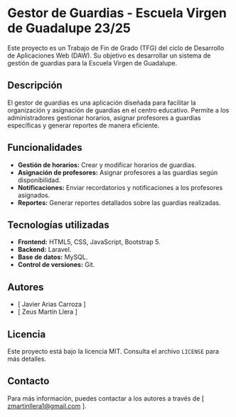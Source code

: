 # Gestor de Guardias - Escuela Virgen de Guadalupe 23/25

Este proyecto es un Trabajo de Fin de Grado (TFG) del ciclo de Desarrollo de Aplicaciones Web (DAW). Su objetivo es desarrollar un sistema de gestión de guardias para la Escuela Virgen de Guadalupe.

## Descripción

El gestor de guardias es una aplicación diseñada para facilitar la organización y asignación de guardias en el centro educativo. Permite a los administradores gestionar horarios, asignar profesores a guardias específicas y generar reportes de manera eficiente.

## Funcionalidades

- **Gestión de horarios:** Crear y modificar horarios de guardias.
- **Asignación de profesores:** Asignar profesores a las guardias según disponibilidad.
- **Notificaciones:** Enviar recordatorios y notificaciones a los profesores asignados.
- **Reportes:** Generar reportes detallados sobre las guardias realizadas.

## Tecnologías utilizadas

- **Frontend:** HTML5, CSS, JavaScript, Bootstrap 5.
- **Backend:** Laravel.
- **Base de datos:** MySQL.
- **Control de versiones:** Git.

## Autores

- [ Javier Arias Carroza ]
- [ Zeus Martín Llera ]

## Licencia

Este proyecto está bajo la licencia MIT. Consulta el archivo `LICENSE` para más detalles.

## Contacto

Para más información, puedes contactar a los autores a través de [ zmartinllera1@gmail.com ].
